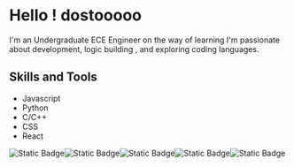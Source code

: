 # Hello ! dostooooo

I'm an Undergraduate ECE Engineer on the way of learning
I'm passionate about development, logic building , and exploring coding languages. 


## Skills and Tools

- Javascript
- Python
- C/C++
- CSS
- React

![Static Badge](https://img.shields.io/badge/React-%2300eeff?logoSize=28)![Static Badge](https://img.shields.io/badge/Python-%230a0a0a?logoSize=28)![Static Badge](https://img.shields.io/badge/Javascript-%23e6701c?logoSize=28)![Static Badge](https://img.shields.io/badge/HTML-%232e0f7d?logoSize=28)![Static Badge](https://img.shields.io/badge/CSS-%2348044d?logoSize=28)

